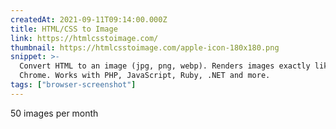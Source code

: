 ```yaml
---
createdAt: 2021-09-11T09:14:00.000Z
title: HTML/CSS to Image
link: https://htmlcsstoimage.com/
thumbnail: https://htmlcsstoimage.com/apple-icon-180x180.png
snippet: >-
  Convert HTML to an image (jpg, png, webp). Renders images exactly like Google
  Chrome. Works with PHP, JavaScript, Ruby, .NET and more.
tags: ["browser-screenshot"]
---
```

50 images per month